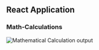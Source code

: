 ## React Application

### Math-Calculations
![Mathematical Calculation output](https://github.com/Afirestriker/React/blob/main/React-Apps/MathCalculation/mathematical_calculations.JPG)